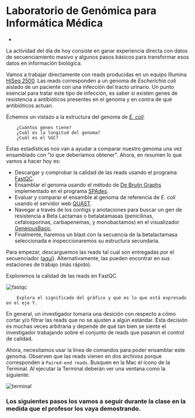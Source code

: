 # Laboratorio de Genómica para Informática Médica
-
La actividad del día de hoy consiste en ganar experiencia directa con datos de secuenciamiento masivo y algunos pasos básicos para transformar esos datos en información biológica.  

Vamos a trabajar directamente con reads producidas en un equipo Illumina [HiSeq 2500](http://www.illumina.com/systems/hiseq_2500_1500.html). Las reads corresponden a un genoma de *Escherichia coli* aislado de un paciente con una infección del tracto urinario. Un punto esencial para tratar este tipo de infección, es saber si existen genes de resistencia a antibióticos presentes en el genoma y en contra de qué antibióticos actuan.  

Échemos un vistazo a la estructura del genoma de [*E. coli*](http://www.ncbi.nlm.nih.gov/genome/?term=escherichia%20coli).  

		¿Cuántos genes tiene?
		¿Cuál es la longitud del genoma?
		¿Cuál es el %GC?

Éstas estadísticas nos van a ayudar a comparar nuestro genoma una vez ensamblado con "lo que deberíamos obtener". Ahora, en resumen lo que vamos a hacer hoy es:  

* Descargar y comprobar la calidad de las reads usando el programa [FastQC](http://www.bioinformatics.babraham.ac.uk/projects/download.html).  
* Ensamblar el genoma usando el método de [De Bruijn Graphs](http://www.nature.com/nbt/journal/v29/n11/pdf/nbt.2023.pdf) implementado en el programa [SPAdes](http://bioinf.spbau.ru/spades).  
* Evaluar y comparar el ensamble al genoma de referencia de *E. coli* usando el servidor web [QUAST](http://quast.bioinf.spbau.ru).
* Navegar a través de los contigs y anotaciones para buscar un gen de resistencia a Beta Lactamas o betalatamasas (penicilinas, cefalosporinas, carbapenemas, y monobactamos) en el visualizador [GeneiousBasic](http://www.geneious.com/download).
* Finalmente, haremos un blast con la secuencia de la betalactamasa seleccionada e inspeccionaremos su estructura secundaria.  

Para empezar, descarguemos las reads tal cual son entregadas por el secuenciador ([aquí](https://www.dropbox.com/s/7gh1343s4yk0rsf/reads.zip?dl=0)). Alternativamente, las pueden encontrar en sus estaciones de trabajo (más rápido).

Exploremos la calidad de las reads en FastQC

![fastqc](https://github.com/microgenomics/tutorials/raw/master/img/Screenshot%202016-09-21%2023.00.22.png)  

		Explora el significado del gráfico y qué es lo que está expresado en el eje Y.  

En general, un investigador tomaría una desición con respecto a cómo cortar y/o filtrar las reads que no se ajusten a algún estándar. Esta decisión es muchas veces arbitraría y depende de qué tan bien se siente el investigador trabajando sobre el conjunto de reads que pasaron el control de calidad.  

Ahora, necesitamos usar la línea de comandos para poder ensamblar este genoma. Observen que las reads vienen en dos archivos porque corresponden a `Paired-end reads`. Busquen en la Mac el ícono de la Terminal. Al ejecutar la Terminal deberán ver una ventana como la siguiente:  

![terminal](https://github.com/microgenomics/tutorials/raw/master/img/term.png)

### Los siguientes pasos los vamos a seguir durante la clase en la medida que el profesor los vaya demostrando. 





 
